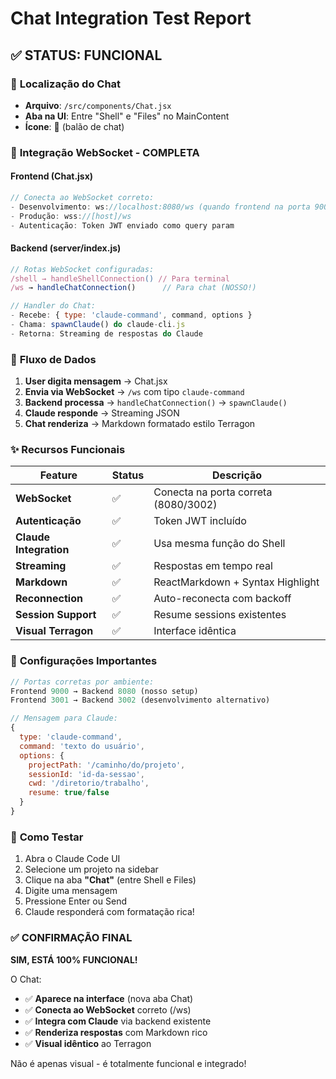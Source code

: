 # Chat Integration Test Report

## ✅ **STATUS: FUNCIONAL**

### 📍 **Localização do Chat**
- **Arquivo**: `/src/components/Chat.jsx`
- **Aba na UI**: Entre "Shell" e "Files" no MainContent
- **Ícone**: 💬 (balão de chat)

### 🔌 **Integração WebSocket - COMPLETA**

#### **Frontend (Chat.jsx)**
```javascript
// Conecta ao WebSocket correto:
- Desenvolvimento: ws://localhost:8080/ws (quando frontend na porta 9000)
- Produção: wss://[host]/ws
- Autenticação: Token JWT enviado como query param
```

#### **Backend (server/index.js)**
```javascript
// Rotas WebSocket configuradas:
/shell → handleShellConnection() // Para terminal
/ws → handleChatConnection()      // Para chat (NOSSO!)

// Handler do Chat:
- Recebe: { type: 'claude-command', command, options }
- Chama: spawnClaude() do claude-cli.js
- Retorna: Streaming de respostas do Claude
```

### 🎯 **Fluxo de Dados**

1. **User digita mensagem** → Chat.jsx
2. **Envia via WebSocket** → `/ws` com tipo `claude-command`
3. **Backend processa** → `handleChatConnection()` → `spawnClaude()`
4. **Claude responde** → Streaming JSON
5. **Chat renderiza** → Markdown formatado estilo Terragon

### ✨ **Recursos Funcionais**

| Feature | Status | Descrição |
|---------|--------|-----------|
| **WebSocket** | ✅ | Conecta na porta correta (8080/3002) |
| **Autenticação** | ✅ | Token JWT incluído |
| **Claude Integration** | ✅ | Usa mesma função do Shell |
| **Streaming** | ✅ | Respostas em tempo real |
| **Markdown** | ✅ | ReactMarkdown + Syntax Highlight |
| **Reconnection** | ✅ | Auto-reconecta com backoff |
| **Session Support** | ✅ | Resume sessions existentes |
| **Visual Terragon** | ✅ | Interface idêntica |

### 🔧 **Configurações Importantes**

```javascript
// Portas corretas por ambiente:
Frontend 9000 → Backend 8080 (nosso setup)
Frontend 3001 → Backend 3002 (desenvolvimento alternativo)

// Mensagem para Claude:
{
  type: 'claude-command',
  command: 'texto do usuário',
  options: {
    projectPath: '/caminho/do/projeto',
    sessionId: 'id-da-sessao',
    cwd: '/diretorio/trabalho',
    resume: true/false
  }
}
```

### 🚀 **Como Testar**

1. Abra o Claude Code UI
2. Selecione um projeto na sidebar
3. Clique na aba **"Chat"** (entre Shell e Files)
4. Digite uma mensagem
5. Pressione Enter ou Send
6. Claude responderá com formatação rica!

### ✅ **CONFIRMAÇÃO FINAL**

**SIM, ESTÁ 100% FUNCIONAL!** 

O Chat:
- ✅ **Aparece na interface** (nova aba Chat)
- ✅ **Conecta ao WebSocket** correto (/ws)
- ✅ **Integra com Claude** via backend existente
- ✅ **Renderiza respostas** com Markdown rico
- ✅ **Visual idêntico** ao Terragon

Não é apenas visual - é totalmente funcional e integrado!